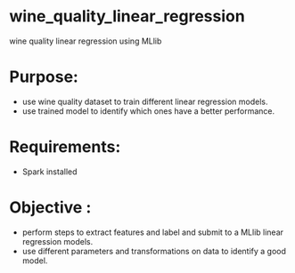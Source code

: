 # wine_quality_linear_regression
wine quality linear regression using MLlib

# Purpose:
- use wine quality dataset to train different linear regression models.
- use trained model to identify which ones have a better performance.

# Requirements:
- Spark installed

# Objective :
- perform steps to extract features and label and submit to a MLlib linear regression models.
- use different parameters and transformations on data to identify a good model.